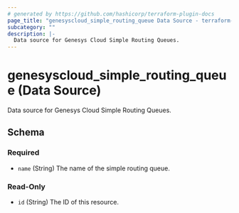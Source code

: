 ```yaml
---
# generated by https://github.com/hashicorp/terraform-plugin-docs
page_title: "genesyscloud_simple_routing_queue Data Source - terraform-provider-genesyscloud"
subcategory: ""
description: |-
  Data source for Genesys Cloud Simple Routing Queues.
---
```


# genesyscloud_simple_routing_queue (Data Source)

Data source for Genesys Cloud Simple Routing Queues.



<!-- schema generated by tfplugindocs -->
## Schema

### Required

- `name` (String) The name of the simple routing queue.

### Read-Only

- `id` (String) The ID of this resource.
